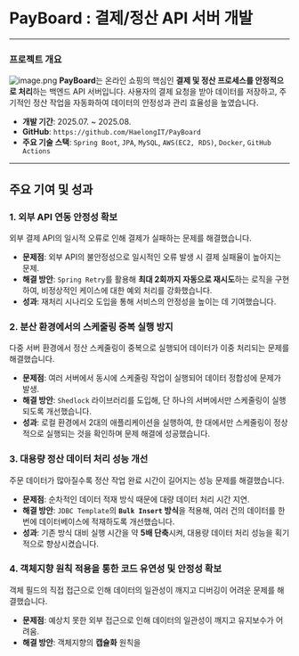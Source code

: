 # PayBoard : 결제/정산 API 서버 개발

---

### 프로젝트 개요
![image.png](attachment:22a6a747-dda8-4af5-a7bd-1da8f1cbf972:image.png)
**PayBoard**는 온라인 쇼핑의 핵심인 **결제 및 정산 프로세스를 안정적으로 처리**하는 백엔드 API 서버입니다. 사용자의 결제 요청을 받아 데이터를 저장하고, 주기적인 정산 작업을 자동화하여 데이터의 안정성과 관리 효율성을 높였습니다.

* **개발 기간**: 2025.07. ~ 2025.08.
* **GitHub**: `https://github.com/HaelongIT/PayBoard`
* **주요 기술 스택**: `Spring Boot`, `JPA`, `MySQL`, `AWS(EC2, RDS)`, `Docker`, `GitHub Actions`

---

## 주요 기여 및 성과

### 1. 외부 API 연동 안정성 확보

외부 결제 API의 일시적 오류로 인해 결제가 실패하는 문제를 해결했습니다.

* **문제점**: 외부 API의 불안정성으로 일시적인 오류 발생 시 결제 실패율이 높아지는 문제.
* **해결 방안**: `Spring Retry`를 활용해 **최대 2회까지 자동으로 재시도**하는 로직을 구현하여, 비정상적인 케이스에 대한 예외 처리를 강화했습니다.
* **성과**: 재처리 시나리오 도입을 통해 서비스의 안정성을 높이는 데 기여했습니다.

### 2. 분산 환경에서의 스케줄링 중복 실행 방지

다중 서버 환경에서 정산 스케줄링이 중복으로 실행되어 데이터가 이중 처리되는 문제를 해결했습니다.

* **문제점**: 여러 서버에서 동시에 스케줄링 작업이 실행되어 데이터 정합성에 문제가 발생.
* **해결 방안**: `Shedlock` 라이브러리를 도입해, 단 하나의 서버에서만 스케줄링이 실행되도록 개선했습니다.
* **성과**: 로컬 환경에서 2대의 애플리케이션을 실행하여, 한 대에서만 스케줄링이 정상적으로 실행되는 것을 확인하며 문제 해결에 성공했습니다.

### 3. 대용량 정산 데이터 처리 성능 개선

주문 데이터가 많아질수록 정산 작업 완료 시간이 길어지는 성능 문제를 해결했습니다.

* **문제점**: 순차적인 데이터 적재 방식 때문에 대량 데이터 처리 시간 지연.
* **해결 방안**: `JDBC Template`의 **`Bulk Insert` 방식**을 적용해, 여러 건의 데이터를 한 번에 데이터베이스에 적재하도록 개선했습니다.
* **성과**: 기존 방식 대비 실행 시간을 약 **5배 단축**시켜, 대용량 데이터 처리 성능을 획기적으로 향상시켰습니다.

### 4. 객체지향 원칙 적용을 통한 코드 유연성 및 안정성 확보

객체 필드의 직접 접근으로 인해 데이터의 일관성이 깨지고 디버깅이 어려운 문제를 해결했습니다.

* **문제점**: 예상치 못한 외부 접근으로 인해 데이터의 일관성이 깨지고 유지보수가 어려움.
* **해결 방안**: 객체지향의 **캡슐화** 원칙을
